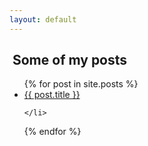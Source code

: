 ```yaml
---
layout: default
---
```


<h2> Some of my posts </h2>

<ul>
  {% for post in site.posts %}
    <li>
      <a href="{{ post.url }}">{{ post.title }}</a>
      
    </li>
  {% endfor %}
</ul>
